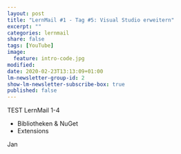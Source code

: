 ```yaml
---
layout: post
title: "LernMail #1 - Tag #5: Visual Studio erweitern"
excerpt: ""
categories: lernmail
share: false
tags: [YouTube]
image:
  feature: intro-code.jpg
modified:
date: 2020-02-23T13:13:09+01:00
lm-newsletter-group-id: 2
show-lm-newsletter-subscribe-box: true
published: false
---
```


TEST LernMail 1-4

 - Bibliotheken & NuGet
 - Extensions
 
Jan
